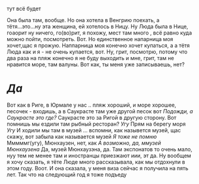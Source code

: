 тут всё будет


Она была там, вообще. Но она хотела в Венгрию поехать, а тётя...это...ну эта женщина, ей хотелось в Ницу. Ну Люда была в Нице, гоаорит ну ничего, го(во)рит, я похожу, мест там много , всё равно куда можно пойти, посмотреть. Вот. Но единственное напарница моя хочет,щас я прожую. Наппарница моя конечно хочет купаться, а а тётя Люда как и я - не очень купается, вот. Ну, грит, посмотрю, потому что два раза на пляж конечно я не буду выходить и мне, грит, там не нравится море, там валуны. Вот как, ты меня уже записываешь, нет?
# _Да_
Вот как в Риге, в Юрмале у нас .. пляж хороший, и море хорошее, песочек - входишь, а в Саукрасте там уже другой песок вот
_Подожди, а Саукрасте это где?_
Саукрасте это за Ригой в другую сторону. Вот помнишь мы ездили там рыбный ресторан?
_Угу_
Прям на берегу моря
_Угу_
И ходили мы там в музей ... вспомни, как назывется музей, щас скажу, вот забыла как называется музей
_Я тоже не помню_
Мммммг(угу), Мюнхаузен, нет, как
_А возможно, да, ммузей Мюнхаузена_
Да, музей Мюнхаузэна, да. Там экспонатов то очень мало, нуу тем не менее там и иностранцы приезжают иии, эт да. Ну вообщем я хочу сказать, я тёте Люде много рассказывала, как мы отдохнули в этом году. Воот.  И она сказала, у меня виза сейчас я получила на пять лет. Так что на следующий год я тоже подъеду
